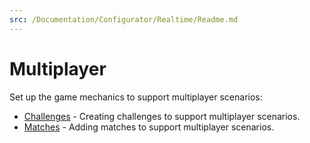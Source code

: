 ```yaml
---
src: /Documentation/Configurator/Realtime/Readme.md
---
```


# Multiplayer

Set up the game mechanics to support multiplayer scenarios:
* [Challenges](/Documentation/Configurator/Realtime/Challenges.md) - Creating challenges to support multiplayer scenarios.
* [Matches](/Documentation/Configurator/Realtime/Matches.md) - Adding matches to support multiplayer scenarios.

